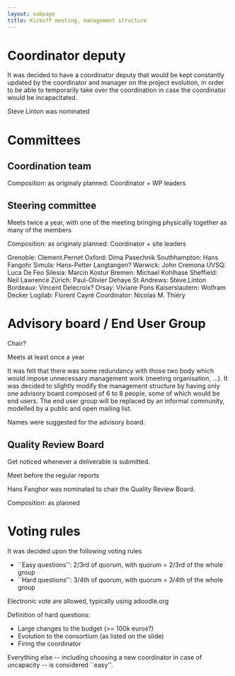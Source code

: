 ```yaml
---
layout: subpage
title: Kickoff meeting, management structure
---
```


# Coordinator deputy

It was decided to have a coordinator deputy that would be kept
constantly updated by the coordinator and manager on the project
evolution, in order to be able to temporarily take over the
coordination in case the coordinator would be incapacitated.

Steve Linton was nominated

# Committees

## Coordination team

Composition: as originaly planned: Coordinator + WP leaders

## Steering committee

Meets twice a year, with one of the meeting bringing physically
together as many of the members

Composition: as originaly planned: Coordinator + site leaders

Grenoble: Clement.Pernet
Oxford: Dima Pasechnik
Southhampton: Hans Fangohr
Simula: Hans-Petter Langtangen?
Warwick: John Cremona
UVSQ: Luca De Feo
Silesia: Marcin Kostur
Bremen: Michael Kohlhase
Sheffield: Neil Lawrence
Zürich: Paul-Olivier Dehaye
St Andrews: Steve.Linton
Bordeaux: Vincent Delecroix?
Orsay: Viviane Pons
Kaiserslautern: Wolfram Decker
Logilab: Florent Cayré
Coordinator: Nicolas M. Thiéry

# Advisory board / End User Group

Chair?

Meets at least once a year

It was felt that there was some redundancy with those two body which
would impose unnecessary management work (meeting organisation,
...). It was decided to slightly modify the management structure by
having only one advisory board composed of 6 to 8 people, some of
which would be end users. The end user group will be replaced by an
informal community, modelled by a public and open mailing list.

Names were suggested for the advisory board.

## Quality Review Board

Get noticed whenever a deliverable is submitted.

Meet before the regular reports

Hans Fanghor was nominated to chair the Quality Review Board.

Composition: as planned

# Voting rules

It was decided upon the following voting rules

- ``Easy questions'': 2/3rd of quorum, with quorum = 2/3rd of the whole group
- ``Hard questions'': 3/4th of quorum, with quorum = 3/4th of the whole group

Electronic vote are allowed, typically using adoodle.org

Definition of hard questions:

- Large changes to the budget (>= 100k euros?)
- Evolution to the consortium (as listed on the slide)
- Firing the coordinator

Everything else -- including choosing a new coordinator in case of
uncapacity -- is considered ``easy''.
